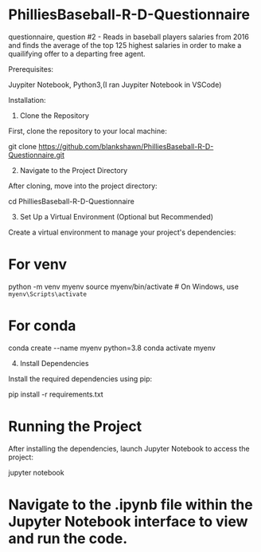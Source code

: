 # PhilliesBaseball-R-D-Questionnaire
questionnaire, question #2 - Reads in baseball players salaries from 2016 and finds the average of the top 125 highest salaries in order to make a quailifying offer to a departing free agent. 

Prerequisites:

Juypiter Notebook, Python3,(I ran Juypiter Notebook in VSCode)


Installation: 

1. Clone the Repository

First, clone the repository to your local machine:

git clone https://github.com/blankshawn/PhilliesBaseball-R-D-Questionnaire.git

2. Navigate to the Project Directory

After cloning, move into the project directory:

cd PhilliesBaseball-R-D-Questionnaire

3. Set Up a Virtual Environment (Optional but Recommended)

Create a virtual environment to manage your project's dependencies:

# For venv
python -m venv myenv
source myenv/bin/activate  # On Windows, use `myenv\Scripts\activate`

# For conda
conda create --name myenv python=3.8
conda activate myenv

4. Install Dependencies

Install the required dependencies using pip:

pip install -r requirements.txt

# Running the Project

After installing the dependencies, launch Jupyter Notebook to access the project:

jupyter notebook

# Navigate to the .ipynb file within the Jupyter Notebook interface to view and run the code.